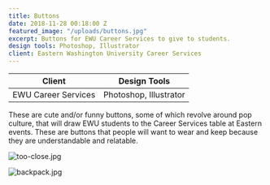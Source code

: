 ```yaml
---
title: Buttons
date: 2018-11-28 00:18:00 Z
featured_image: "/uploads/buttons.jpg"
excerpt: Buttons for EWU Career Services to give to students.
design tools: Photoshop, Illustrator
client: Eastern Washington University Career Services
---
```


| Client                 | Design Tools           |
|------------------------|------------------------|
| EWU Career Services    | Photoshop, Illustrator |

These are cute and/or funny buttons, some of which revolve around pop culture, that will draw EWU students to the Career Services table at Eastern events. These are buttons that people will want to wear and keep because they are understandable and relatable.

![too-close.jpg](/uploads/too-close.jpg)

![backpack.jpg](/uploads/backpack.jpg)
